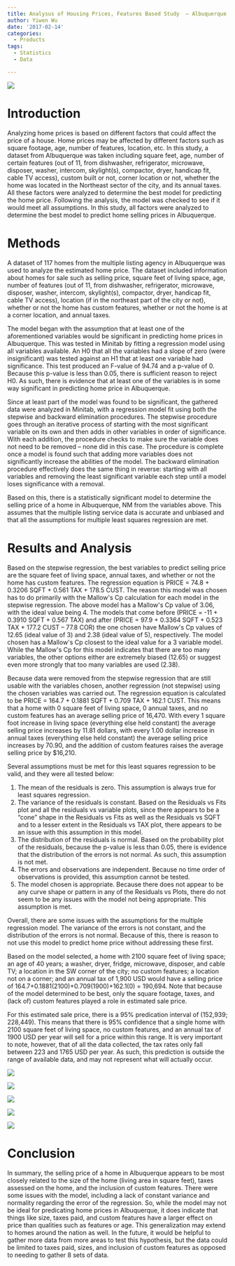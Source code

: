 ```yaml
---
title: Analysus of Housing Prices, Features Based Study  – Albuquerque, NM
author: Yiwen Wu
date: '2017-02-14'
categories:
  - Products
tags:
  - Statistics
  - Data

---
```


![](/img/housing1.jpg)


# Introduction
Analyzing home prices is based on different factors that could affect the price of a house. Home prices may be affected by different factors such as square footage, age, number of features, location, etc. In this study, a dataset from Albuquerque was taken including square feet, age, number of certain features (out of 11, from dishwasher, refrigerator, microwave, disposer, washer, intercom, skylight(s), compactor, dryer, handicap fit, cable TV access), custom built or not, corner location or not, whether the home was located in the Northeast sector of the city, and its annual taxes. All these factors were analyzed to determine the best model for predicting the home price. Following the analysis, the model was checked to see if it would meet all assumptions. In this study, all factors were analyzed to determine the best model to predict home selling prices in Albuquerque.

# Methods
A dataset of 117 homes from the multiple listing agency in Albuquerque was used to analyze the estimated home price. The dataset included information about homes for sale such as selling price, square feet of living space, age, number of features (out of 11, from dishwasher, refrigerator, microwave, disposer, washer, intercom, skylight(s), compactor, dryer, handicap fit, cable TV access), location (if in the northeast part of the city or not), whether or not the home has custom features, whether or not the home is at a corner location, and annual taxes.  

The model began with the assumption that at least one of the aforementioned variables would be significant in predicting home prices in Albuquerque. This was tested in Minitab by fitting a regression model using all variables available. An H0 that all the variables had a slope of zero (were insignificant) was tested against an H1 that at least one variable had significance. This test produced an F-value of 94.74 and a p-value of 0. Because this p-value is less than 0.05, there is sufficient reason to reject H0. As such, there is evidence that at least one of the variables is in some way significant in predicting home price in Albuquerque. 

Since at least part of the model was found to be significant, the gathered data were analyzed in Minitab, with a regression model fit using both the stepwise and backward elimination procedures. The stepwise procedure goes through an iterative process of starting with the most significant variable on its own and then adds in other variables in order of significance. With each addition, the procedure checks to make sure the variable does not need to be removed – none did in this case. The procedure is complete once a model is found such that adding more variables does not significantly increase the abilities of the model. The backward elimination procedure effectively does the same thing in reverse: starting with all variables and removing the least significant variable each step until a model loses significance with a removal. 

Based on this, there is a statistically significant model to determine the selling price of a home in Albuquerque, NM from the variables above. This assumes that the multiple listing service data is accurate and unbiased and that all the assumptions for multiple least squares regression are met. 

# Results and Analysis
Based on the stepwise regression, the best variables to predict selling price are the square feet of living space, annual taxes, and whether or not the home has custom features. The regression equation is PRICE = 74.8 + 0.3206 SQFT + 0.561 TAX + 178.5 CUST. The reason this model was chosen has to do primarily with the Mallow's Cp calculation for each model in the stepwise regression. The above model has a Mallow's Cp value of 3.06, with the ideal value being 4. The models that come before (PRICE = -11 + 0.3910 SQFT + 0.567 TAX) and after (PRICE = 97.9 + 0.3364 SQFT + 0.523 TAX + 177.2 CUST – 77.8 COR) the one chosen have Mallow's Cp values of 12.65 (ideal value of 3) and 2.38 (ideal value of 5), respectively. The model chosen has a Mallow's Cp closest to the ideal value for a 3 variable model. While the Mallow's Cp for this model indicates that there are too many variables, the other options either are extremely biased (12.65) or suggest even more strongly that too many variables are used (2.38). 

Because data were removed from the stepwise regression that are still usable with the variables chosen, another regression (not stepwise) using the chosen variables was carried out. The regression equation is calculated to be PRICE = 164.7 + 0.1881 SQFT + 0.709 TAX + 162.1 CUST. This means that a home with 0 square feet of living space, 0 annual taxes, and no custom features has an average selling price of 16,470. With every 1 square foot increase in living space (everything else held constant) the average selling price increases by 11.81 dollars, with every 1.00 dollar increase in annual taxes (everything else held constant) the average selling price increases by 70.90, and the addition of custom features raises the average selling price by $16,210.

Several assumptions must be met for this least squares regression to be valid, and they were all tested below:

1.	The mean of the residuals is zero. This assumption is always true for least squares regression.
2.	The variance of the residuals is constant. Based on the Residuals vs Fits plot and all the residuals vs variable plots, since there appears to be a “cone” shape in the Residuals vs Fits as well as the Residuals vs SQFT and to a lesser extent in the Residuals vs TAX plot, there appears to be an issue with this assumption in this model.
3.	The distribution of the residuals is normal. Based on the probability plot of the residuals, because the p-value is less than 0.05, there is evidence that the distribution of the errors is not normal. As such, this assumption is not met.
4.	The errors and observations are independent. Because no time order of observations is provided, this assumption cannot be tested.
5.	The model chosen is appropriate. Because there does not appear to be any curve shape or pattern in any of the Residuals vs Plots, there do not seem to be any issues with the model not being appropriate. This assumption is met.

Overall, there are some issues with the assumptions for the multiple regression model. The variance of the errors is not constant, and the distribution of the errors is not normal. Because of this, there is reason to not use this model to predict home price without addressing these first.

Based on the model selected, a home with 2100 square feet of living space; an age of 40 years; a washer, dryer, fridge, microwave, disposer, and cable TV; a location in the SW corner of the city; no custom features; a location not on a corner; and an annual tax of 1,900 USD would have a selling price of 164.7+0.1881(2100)+0.709(1900)+162.1(0) = 190,694. Note that because of the model determined to be best, only the square footage, taxes, and (lack of) custom features played a role in estimated sale price.  

For this estimated sale price, there is a 95% predication interval of (152,939; 228,449). This means that there is 95% confidence that a single home with 2100 square feet of living space, no custom features, and an annual tax of 1900 USD per year will sell for a price within this range. It is very important to note, however, that of all the data collected, the tax rates only fall between 223 and 1765 USD per year. As such, this prediction is outside the range of available data, and may not represent what will actually occur.  


![](/img/housing_post1.jpg)

![](/img/housing_post2.jpg)

![](/img/housing_post3.jpg)


![](/img/housing_post4.jpg)

![](/img/housing_post5.jpg)

# Conclusion
In summary, the selling price of a home in Albuquerque appears to be most closely related to the size of the home (living area in square feet), taxes assessed on the home, and the inclusion of custom features. There were some issues with the model, including a lack of constant variance and normality regarding the error of the regression. So, while the model may not be ideal for predicating home prices in Albuquerque, it does indicate that things like size, taxes paid, and custom features have a larger effect on price than qualities such as features or age. This generalization may extend to homes around the nation as well. In the future, it would be helpful to gather more data from more areas to test this hypothesis, but the data could be limited to taxes paid, sizes, and inclusion of custom features as opposed to needing to gather 8 sets of data. 









